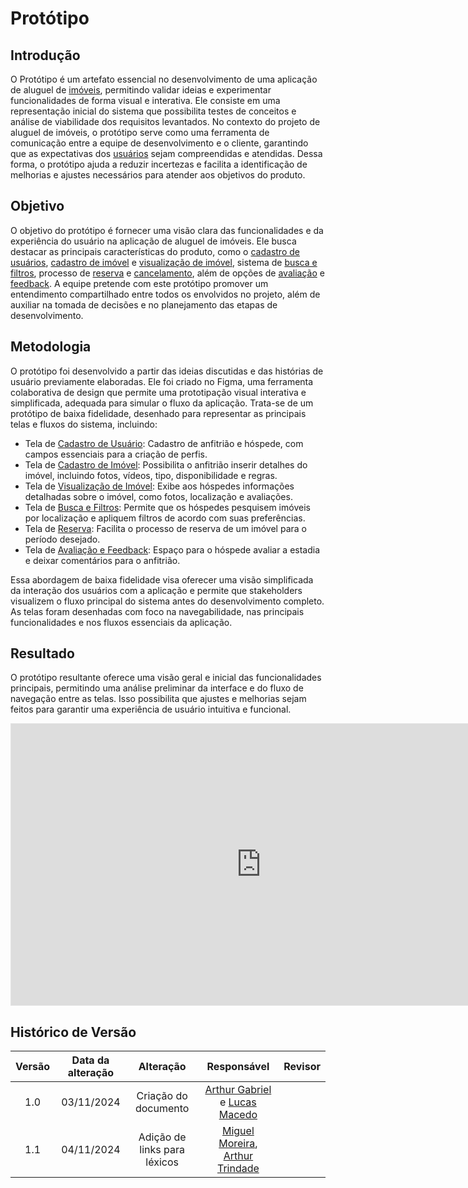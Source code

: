 # Protótipo

## Introdução

O Protótipo é um artefato essencial no desenvolvimento de uma aplicação de aluguel de [imóveis](./lexicos.md?id=l02-imóvel), permitindo validar ideias e experimentar funcionalidades de forma visual e interativa. Ele consiste em uma representação inicial do sistema que possibilita testes de conceitos e análise de viabilidade dos requisitos levantados. No contexto do projeto de aluguel de imóveis, o protótipo serve como uma ferramenta de comunicação entre a equipe de desenvolvimento e o cliente, garantindo que as expectativas dos [usuários](./lexicos.md?id=l04-usuário) sejam compreendidas e atendidas. Dessa forma, o protótipo ajuda a reduzir incertezas e facilita a identificação de melhorias e ajustes necessários para atender aos objetivos do produto.

## Objetivo

O objetivo do protótipo é fornecer uma visão clara das funcionalidades e da experiência do usuário na aplicação de aluguel de imóveis. Ele busca destacar as principais características do produto, como o [cadastro de usuários](./lexicos.md?id=l07-cadastro-de-usuário), [cadastro de imóvel](./lexicos.md?id=l08-cadastro-de-imóvel) e [visualização de imóvel](./lexicos.md?id=l17-visualização-de-imóvel), sistema de [busca e filtros](./lexicos.md?id=l11-filtro), processo de [reserva](./lexicos.md?id=l09-reserva) e [cancelamento](./lexicos.md?id=l28-cancelamento), além de opções de [avaliação](./lexicos.md?id=l24-avaliação) e [feedback](./lexicos.md?id=l20-feedback). A equipe pretende com este protótipo promover um entendimento compartilhado entre todos os envolvidos no projeto, além de auxiliar na tomada de decisões e no planejamento das etapas de desenvolvimento.

## Metodologia

O protótipo foi desenvolvido a partir das ideias discutidas e das histórias de usuário previamente elaboradas. Ele foi criado no Figma, uma ferramenta colaborativa de design que permite uma prototipação visual interativa e simplificada, adequada para simular o fluxo da aplicação. Trata-se de um protótipo de baixa fidelidade, desenhado para representar as principais telas e fluxos do sistema, incluindo:

- Tela de [Cadastro de Usuário](./lexicos.md?id=l07-cadastro-de-usuário): Cadastro de anfitrião e hóspede, com campos essenciais para a criação de perfis.
- Tela de [Cadastro de Imóvel](./lexicos.md?id=l08-cadastro-de-imóvel): Possibilita o anfitrião inserir detalhes do imóvel, incluindo fotos, vídeos, tipo, disponibilidade e regras.
- Tela de [Visualização de Imóvel](./lexicos.md?id=l17-visualização-de-imóvel): Exibe aos hóspedes informações detalhadas sobre o imóvel, como fotos, localização e avaliações.
- Tela de [Busca e Filtros](./lexicos.md?id=l11-filtro): Permite que os hóspedes pesquisem imóveis por localização e apliquem filtros de acordo com suas preferências.
- Tela de [Reserva](./lexicos.md?id=l09-reserva): Facilita o processo de reserva de um imóvel para o período desejado.
- Tela de [Avaliação e Feedback](./lexicos.md?id=l24-avaliação): Espaço para o hóspede avaliar a estadia e deixar comentários para o anfitrião.

Essa abordagem de baixa fidelidade visa oferecer uma visão simplificada da interação dos usuários com a aplicação e permite que stakeholders visualizem o fluxo principal do sistema antes do desenvolvimento completo. As telas foram desenhadas com foco na navegabilidade, nas principais funcionalidades e nos fluxos essenciais da aplicação.

## Resultado

O protótipo resultante oferece uma visão geral e inicial das funcionalidades principais, permitindo uma análise preliminar da interface e do fluxo de navegação entre as telas. Isso possibilita que ajustes e melhorias sejam feitos para garantir uma experiência de usuário intuitiva e funcional.

<iframe style="border: 1px solid rgba(0, 0, 0, 0.1);" width="800" height="450" src="https://embed.figma.com/design/PkgkN7himgyQZuUMRNbSDf/Prot%C3%B3tipo---Imoveis?node-id=0-1&embed-host=share" allowfullscreen></iframe>

## Histórico de Versão

| Versão | Data da alteração |      Alteração       |                Responsável                | Revisor |
| :----: | :---------------: | :------------------: | :---------------------------------------: | :-----: |
|  1.0   |    03/11/2024     | Criação do documento | [Arthur Gabriel](https://github.com/ArthurGabrieel) e [Lucas Macedo](https://github.com/Luckx98) |         |
|  1.1   |    04/11/2024     | Adição de links para léxicos | [Miguel Moreira](https://github.com/EhOMiguel), [Arthur Trindade](https://github.com/trindadea) |         |
